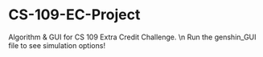 # CS-109-EC-Project
Algorithm &amp; GUI for CS 109 Extra Credit Challenge. \n
Run the genshin_GUI file to see simulation options!
